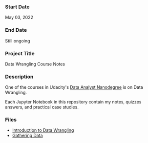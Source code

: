 ### Start Date
May 03, 2022

### End Date
Still ongoing

### Project Title
Data Wrangling Course Notes

### Description
One of the courses in Udacity's [Data Analyst Nanodegree](https://www.udacity.com/course/data-analyst-nanodegree--nd002) is on Data Wrangling.

Each Jupyter Notebook in this repository contain my notes, quizzes answers, and practical case studies.

### Files
- [Introduction to Data Wrangling](01_Intro-to-Data-Wrangling.ipynb)
- [Gathering Data](02_Gathering-Data.ipynb)